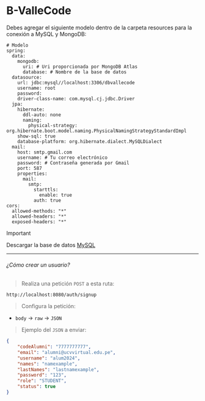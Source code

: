 # B-ValleCode

Debes agregar el siguiente modelo dentro de la carpeta resources para la conexión a MySQL y MongoDB:
```YML
# Modelo
spring:
  data:
    mongodb:
      uri: # Uri proporcionada por MongoDB Atlas
      database: # Nombre de la base de datos
  datasource:
    url: jdbc:mysql//localhost:3306/dbvallecode
    username: root
    password: 
    driver-class-name: com.mysql.cj.jdbc.Driver
  jpa:
    hibernate:
      ddl-auto: none
      naming:
        physical-strategy: org.hibernate.boot.model.naming.PhysicalNamingStrategyStandardImpl
    show-sql: true
    database-platform: org.hibernate.dialect.MySQLDialect
  mail:
    host: smtp.gmail.com
    username: # Tu correo electrónico
    password: # Contraseña generada por Gmail 
    port: 587
    properties:
      mail:
        smtp:
          starttls:
            enable: true
          auth: true
cors:
  allowed-methods: "*"
  allowed-headers: "*"
  exposed-headers: "*"
```

> [!IMPORTANT]
> Descargar la base de datos [MySQL](https://gist.github.com/PineberryCode/f25ebe116b6ad6e0f28cbed79de2d7d8)

- - -

###### ¿Cómo crear un usuario?
> Realiza una petición `POST` a esta ruta:
```
http://localhost:8080/auth/signup
```
> Configura la petición:
- `body` -> `raw` -> `JSON`

> Ejemplo del `JSON` a enviar:
```JSON
{
    "codeAlumni": "7777777777",
    "email": "alumni@ucvvirtual.edu.pe",
    "username": "alum2024",
    "names": "namexample",
    "lastNames": "lastnamexample",
    "password": "123",
    "role": "STUDENT",
    "status": true
}
```
